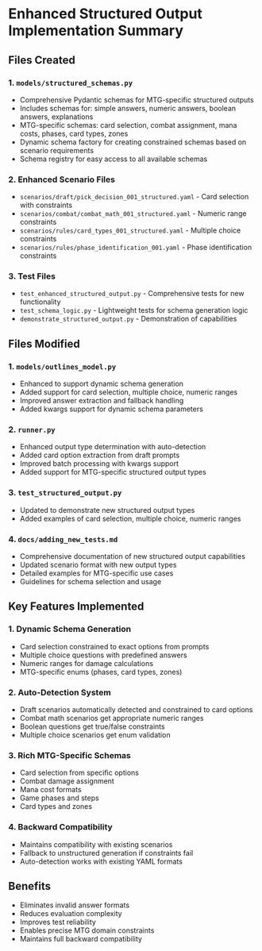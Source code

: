 # Enhanced Structured Output Implementation Summary

## Files Created

### 1. `models/structured_schemas.py`
- Comprehensive Pydantic schemas for MTG-specific structured outputs
- Includes schemas for: simple answers, numeric answers, boolean answers, explanations
- MTG-specific schemas: card selection, combat assignment, mana costs, phases, card types, zones
- Dynamic schema factory for creating constrained schemas based on scenario requirements
- Schema registry for easy access to all available schemas

### 2. Enhanced Scenario Files
- `scenarios/draft/pick_decision_001_structured.yaml` - Card selection with constraints
- `scenarios/combat/combat_math_001_structured.yaml` - Numeric range constraints
- `scenarios/rules/card_types_001_structured.yaml` - Multiple choice constraints
- `scenarios/rules/phase_identification_001.yaml` - Phase identification constraints

### 3. Test Files
- `test_enhanced_structured_output.py` - Comprehensive tests for new functionality
- `test_schema_logic.py` - Lightweight tests for schema generation logic
- `demonstrate_structured_output.py` - Demonstration of capabilities

## Files Modified

### 1. `models/outlines_model.py`
- Enhanced to support dynamic schema generation
- Added support for card selection, multiple choice, numeric ranges
- Improved answer extraction and fallback handling
- Added kwargs support for dynamic schema parameters

### 2. `runner.py`
- Enhanced output type determination with auto-detection
- Added card option extraction from draft prompts
- Improved batch processing with kwargs support
- Added support for MTG-specific structured output types

### 3. `test_structured_output.py`
- Updated to demonstrate new structured output types
- Added examples of card selection, multiple choice, numeric ranges

### 4. `docs/adding_new_tests.md`
- Comprehensive documentation of new structured output capabilities
- Updated scenario format with new output types
- Detailed examples for MTG-specific use cases
- Guidelines for schema selection and usage

## Key Features Implemented

### 1. Dynamic Schema Generation
- Card selection constrained to exact options from prompts
- Multiple choice questions with predefined answers
- Numeric ranges for damage calculations
- MTG-specific enums (phases, card types, zones)

### 2. Auto-Detection System
- Draft scenarios automatically detected and constrained to card options
- Combat math scenarios get appropriate numeric ranges
- Boolean questions get true/false constraints
- Multiple choice scenarios get enum validation

### 3. Rich MTG-Specific Schemas
- Card selection from specific options
- Combat damage assignment
- Mana cost formats
- Game phases and steps
- Card types and zones

### 4. Backward Compatibility
- Maintains compatibility with existing scenarios
- Fallback to unstructured generation if constraints fail
- Auto-detection works with existing YAML formats

## Benefits

- Eliminates invalid answer formats
- Reduces evaluation complexity
- Improves test reliability
- Enables precise MTG domain constraints
- Maintains full backward compatibility
